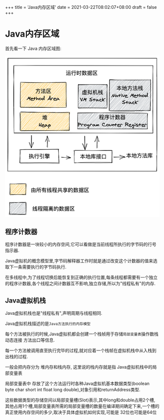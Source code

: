 +++
title = 'Java内存区域'
date = 2021-03-22T08:02:07+08:00
draft = false
+++
# Java内存区域

首先看一下 Java 内存区域图:

![java内存区域.png](a5981dcdec7fcd97546177b37605d20357d4a1cb.png)

## 程序计数器

程序计数器是一块较小的内存空间,它可以看做是当前线程所执行的字节码的行号指示器.

Java虚拟机的概念模型里,字节码解释器工作时就是通过改变这个计数器的值来选取下一条需要执行的字节码执行.

在多线程中,为了线程切换后能恢复到正确的执行位置,每条线程都需要有一个独立的程序计数器,各个线程之间计数器互不影响,独立存储,所以为\"线程私有\"的内存.

## Java虚拟机栈

Java虚拟机栈也是\"线程私有\",声明周期与线程相同.

Java虚拟机栈描述的是`Java方法执行的内存模型`

每个方法被执行的时候,Java虚拟机都会创建一个栈帧用于存储`局部变量表`操作数栈 动态连接 方法出口等信息.

每一个方法被调用直至执行完毕的过程,就对应着一个栈帧在虚拟机栈中从入栈到出栈的过程.

一般会把内存分为 堆内存和栈内存, 这里说的栈内存就是指
Java虚拟机栈中的局部变量表

局部变量表中 存放了这个方法运行时各种Java虚拟机基本数据类型(boolean byte
char short int float long double),对象引用和returnAddress类型.

这些数据类型的存储空间以局部变量槽(Slot)表示,其中long和double占用2个槽,其他占用1个槽,局部变量表所需的局部变量槽的数量在编译期间确定下来,一个槽的真正使用内存空间的多少,取决于具体虚拟机如何实现,可能是
32位也可能是64位
